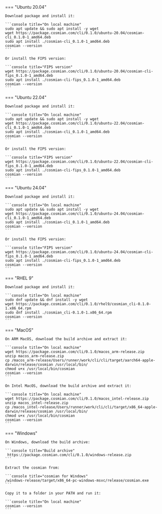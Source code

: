 === "Ubuntu 20.04"

    Download package and install it:

    ```console title="On local machine"
    sudo apt update && sudo apt install -y wget
    wget https://package.cosmian.com/cli/0.1.0/ubuntu-20.04/cosmian-cli_0.1.0-1_amd64.deb
    sudo apt install ./cosmian-cli_0.1.0-1_amd64.deb
    cosmian --version
    ```

    Or install the FIPS version:

    ```console title="FIPS version"
    wget https://package.cosmian.com/cli/0.1.0/ubuntu-20.04/cosmian-cli-fips_0.1.0-1_amd64.deb
    sudo apt install ./cosmian-cli-fips_0.1.0-1_amd64.deb
    cosmian --version
    ```

=== "Ubuntu 22.04"

    Download package and install it:

    ```console title="On local machine"
    sudo apt update && sudo apt install -y wget
    wget https://package.cosmian.com/cli/0.1.0/ubuntu-22.04/cosmian-cli_0.1.0-1_amd64.deb
    sudo apt install ./cosmian-cli_0.1.0-1_amd64.deb
    cosmian --version
    ```

    Or install the FIPS version:

    ```console title="FIPS version"
    wget https://package.cosmian.com/cli/0.1.0/ubuntu-22.04/cosmian-cli-fips_0.1.0-1_amd64.deb
    sudo apt install ./cosmian-cli-fips_0.1.0-1_amd64.deb
    cosmian --version
    ```

=== "Ubuntu 24.04"

    Download package and install it:

    ```console title="On local machine"
    sudo apt update && sudo apt install -y wget
    wget https://package.cosmian.com/cli/0.1.0/ubuntu-24.04/cosmian-cli_0.1.0-1_amd64.deb
    sudo apt install ./cosmian-cli_0.1.0-1_amd64.deb
    cosmian --version
    ```

    Or install the FIPS version:

    ```console title="FIPS version"
    wget https://package.cosmian.com/cli/0.1.0/ubuntu-24.04/cosmian-cli-fips_0.1.0-1_amd64.deb
    sudo apt install ./cosmian-cli-fips_0.1.0-1_amd64.deb
    cosmian --version
    ```

=== "RHEL 9"

    Download package and install it:

    ```console title="On local machine"
    sudo dnf update && dnf install -y wget
    wget https://package.cosmian.com/cli/0.1.0/rhel9/cosmian_cli-0.1.0-1.x86_64.rpm
    sudo dnf install ./cosmian_cli-0.1.0-1.x86_64.rpm
    cosmian --version
    ```

=== "MacOS"

    On ARM MacOS, download the build archive and extract it:

    ```console title="On local machine"
    wget https://package.cosmian.com/cli/0.1.0/macos_arm-release.zip
    unzip macos_arm-release.zip
    cp /macos_arm-release/Users/runner/work/cli/cli/target/aarch64-apple-darwin/release/cosmian /usr/local/bin/
    chmod u+x /usr/local/bin/cosmian
    cosmian --version
    ```

    On Intel MacOS, download the build archive and extract it:

    ```console title="On local machine"
    wget https://package.cosmian.com/cli/0.1.0/macos_intel-release.zip
    unzip macos_intel-release.zip
    cp /macos_intel-release/Users/runner/work/cli/cli/target/x86_64-apple-darwin/release/cosmian /usr/local/bin/
    chmod u+x /usr/local/bin/cosmian
    cosmian --version
    ```

=== "Windows"

    On Windows, download the build archive:

    ```console title="Build archive"
     https://package.cosmian.com/cli/0.1.0/windows-release.zip
    ```

    Extract the cosmian from:

    ```console title="cosmian for Windows"
    /windows-release/target/x86_64-pc-windows-msvc/release/cosmian.exe
    ```

    Copy it to a folder in your PATH and run it:

    ```console title="On local machine"
    cosmian --version
    ```
